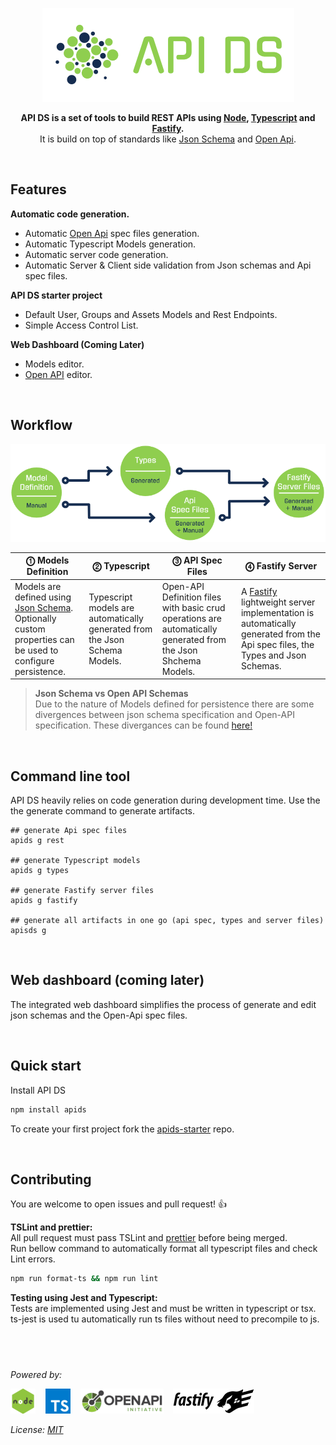 <p align="center">
  <img alt='API DS, The APi Dashboard' src='./assets/public/logox150-inverse.png?raw=true'>
</p>
<p align="center">
  <strong>API DS is a set of tools to build REST APIs using 
    <a href='https://nodejs.org/' target='_blank'>Node</a>,
    <a href='https://www.typescriptlang.org/' target='_blank'>Typescript</a> and
    <a href='https://www.fastify.io/' target='_blank'>Fastify</a>.
  </strong><br/>
   It is build on top of standards like 
<a href='http://json-schema.org/' target='_blank'>Json Schema</a>
and <a href='https://www.openapis.org' target='_blank'>Open Api</a>.<br/>
</p>

&nbsp;

## Features

**Automatic code generation.**

- Automatic [Open Api](https://www.openapis.org/) spec files generation.
- Automatic Typescript Models generation.
- Automatic server code generation.
- Automatic Server & Client side validation from Json schemas and Api spec files.

**API DS starter project**

- Default User, Groups and Assets Models and Rest Endpoints.
- Simple Access Control List.

**Web Dashboard (Coming Later)**

- Models editor.
- [Open API](https://www.openapis.org/) editor.

&nbsp;

## Workflow

![workflow](./assets/public/workflow.png?raw=true)

<!-- prettier-ignore-start -->
| ⓵ Models Definition | ⓶ Typescript | ⓷ API Spec Files | ⓸ Fastify Server |
| ------------------ | -------------- | ----------------- | ----------- |
| Models are defined using [Json Schema](http://json-schema.org/). Optionally  custom properties can be used to configure persistence. | Typescript models are automatically generated from the Json Schema Models. | Open-API Definition files with basic crud operations are automatically generated from the Json Shchema Models. | A [Fastify](https://www.fastify.io/) lightweight server implementation is automatically  generated from the Api spec files, the Types and Json Schemas. |
<!-- prettier-ignore-end -->

> **Json Schema vs Open API Schemas**  
> Due to the nature of Models defined for persistence there are some divergences between json schema specification and Open-API specification. These divergances can be found [here!](https://github.com/OAI/OpenAPI-Specification/blob/OpenAPI.next/versions/3.0.0.md#schemaObject)

&nbsp;

## Command line tool

API DS heavily relies on code generation during development time. Use the the generate command to generate artifacts.

```shell
## generate Api spec files
apids g rest

## generate Typescript models
apids g types

## generate Fastify server files
apids g fastify

## generate all artifacts in one go (api spec, types and server files)
apisds g
```

&nbsp;

## Web dashboard (coming later)

The integrated web dashboard simplifies the process of generate and edit json schemas and the Open-Api spec files.

&nbsp;

## Quick start

Install API DS

```sh
npm install apids
```

To create your first project fork the [apids-starter](https://github.com/apids/apids-strater) repo.

&nbsp;

## Contributing

You are welcome to open issues and pull request! 👍

**TSLint and prettier:**  
All pull request must pass TSLint and [prettier](https://github.com/prettier/prettier) before being merged.  
Run bellow command to automatically format all typescript files and check Lint errors.

```sh
npm run format-ts && npm run lint
```

**Testing using Jest and Typescript:**  
Tests are implemented using Jest and must be written in typescript or tsx. ts-jest is used tu automatically
run ts files without need to precompile to js.

## &nbsp;

_Powered by:_

![node.js](./assets/other_logos/node.png?raw=true) &nbsp;&nbsp;
![Typescript](./assets/other_logos/ts.png?raw=true) &nbsp;&nbsp;
![Open Api](./assets/other_logos/open-api.png?raw=true) &nbsp;&nbsp;
![Fastify](./assets/other_logos/fastify.js.png?raw=true) &nbsp;&nbsp;

_License: [MIT](./LICENSE)_
